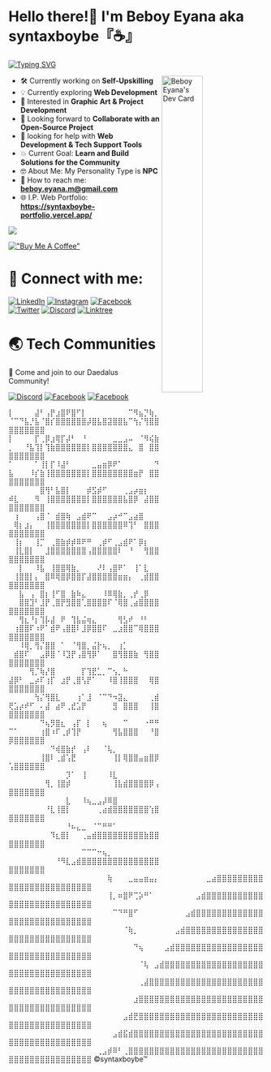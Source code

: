 <!-- <img alt="banner" align="center" width="100%" height="1%" src="./image/banner.png"/> -->

<h1>Hello there!🤙 I'm Beboy Eyana aka syntaxboybe『☕』</h1>

[![Typing SVG](https://readme-typing-svg.demolab.com?font=Fira+Code&weight=600&pause=700&color=15f4ee&vCenter=true&width=685&height=20&lines=I'm+a+Information+Technology+Student;Aspiring+Developer+from+the+Philippines.;~+Cogito,+ergu+sum)](https://git.io/typing-svg)

<a href="https://app.daily.dev/syntax_boybe"><img align="right" src="https://api.daily.dev/devcards/e091829a9dfd42a19fe5adae100780ed.png?r=qo1" width="40%" alt="Beboy Eyana's Dev Card"/></a>

  - 🛠️ Currently working on **Self-Upskilling**
  - 💡 Currently exploring **Web Development**
  - 🤔 Interested in **Graphic Art & Project Development**
  - 🤝 Looking forward to **Collaborate with an Open-Source Project**
  - 🧐 looking for help with **Web Development & Tech Support Tools**
  - 💥 Current Goal: **Learn and Build Solutions for the Community**
  - 🤓 About Me: My Personality Type is **NPC**
  - 📧 How to reach me: **beboy.eyana.m@gmail.com**
  - 🌐 I.P. Web Portfolio: **https://syntaxboybe-portfolio.vercel.app/**

![](https://komarev.com/ghpvc/?username=syntaxboybe&label=Profile%20views&color=0e75b6&style=flat)

[!["Buy Me A Coffee"](https://www.buymeacoffee.com/assets/img/custom_images/orange_img.png)](https://www.buymeacoffee.com/syntaxboybe)

# 🔗 Connect with me:

[![LinkedIn](https://img.shields.io/badge/beboyeyana-0077B5?&logo=linkedin&logoColor=white)](https://www.linkedin.com/in/syntaxboybe)
[![Instagram](https://img.shields.io/badge/syntaxboybe-E4405F?&logo=instagram&logoColor=white)](https://www.instagram.com/syntaxboybe)
[![Facebook](https://img.shields.io/badge/syntaxboybe-2374E1?logo=facebook&logoColor=white)](https://www.facebook.com/syntaxboybe)
[![Twitter](https://img.shields.io/badge/syntaxboybe-1DA1F2?&logo=twitter&logoColor=white)](https://twitter.com/syntaxboybe)
[![Discord](https://img.shields.io/badge/syntaxboybe-%237289DA.svg?logo=discord&logoColor=white)](https://discordapp.com/users/831106489141428275)
[![Linktree](https://img.shields.io/badge/syntaxboybe-0077B5?&logo=linktree&logoColor=white)](https://www.linktr.ee/syntaxboybe)
# 🌏 Tech Communities

🤝 Come and join to our Daedalus Community!

[![Discord](https://img.shields.io/badge/Daedalus-%237289DA.svg?logo=discord&logoColor=white)](https://discord.gg/daedalusdev) 
[![Facebook](https://img.shields.io/badge/daedaluscommunity-2374E1?logo=facebook&logoColor=white)](https://web.facebook.com/groups/241206032249171)
[![Facebook](https://img.shields.io/badge/daedalus-2374E1?logo=facebook&logoColor=white)](https://web.facebook.com/profile.php?id=61551474381616)




⡇⠀⠀⠀⠀⣼⠃⢠⡟⣰⣿⠟⣿⠋⡇⠀⠀⠀⠀⠀⠀⠀⠀⠉⠻⣦⡙⢷⡀⠈⠉⠙⣧⡘⣧⠈⣿⡎⣿⣿⣿⣿⣿⣿⡼⣿⣧⣿⣽⣿⣿⣧⠉⢳⡌⢻⣿⣿⣿⣿⣿⣿⣿⣿⣿
⡇⠀⠀⠀⠀⡏⢀⡿⣰⢿⡏⡼⠃⠀⠘⠀⠀⠀⠀⠀⣀⣀⣠⠤⠀⠈⠻⢮⣷⡀⠀⠀⠘⣧⢹⡇⢹⣷⣿⣿⣿⣿⣿⣿⡇⣿⣿⣿⣿⣿⣿⣿⣄⠀⣿⠀⣿⣿⣿⣿⣿⣿⣿⣿⣿
⠁⠀⠀⠀⠀⠁⢸⡇⡏⠸⣼⠃⠀⠀⠀⠀⣀⣤⣶⡿⠟⠁⠀⠀⠀⠀⠀⠀⠙⣧⠀⠀⠀⠸⡎⣷⢸⣿⣿⣿⣿⣿⣿⣿⡇⣿⣿⣿⣿⣿⣿⣿⣿⣶⡟⠀⣿⣿⣿⣿⣿⣿⣿⣿⣿
⠀⠀⠀⠀⠀⠀⣿⢻⠃⣧⣿⡇⠀⠀⠀⡾⣫⡾⠋⠀⠀⠀⢀⣠⡴⣶⡆⠀⠀⠾⣇⠀⠀⠀⠻⠀⢸⣿⣿⣿⣿⣿⣿⣿⡇⣿⣿⣿⣿⣿⣿⣧⣿⡿⠀⣼⣿⣿⣿⣿⣿⣿⣿⣿⣿
⠀⢰⠀⠀⠀⢠⣿⠈⠀⣾⣿⢷⠀⣠⣾⠟⠉⠀⠀⣠⡴⠚⠉⣠⣴⣿⠀⠀⠀⠀⢿⡆⣰⡄⠀⠀⢸⣿⣿⣿⣿⣿⣿⣿⡇⣿⣿⣿⣿⣿⣿⠿⢹⠃⠀⣿⣿⣿⣿⣿⣿⣿⣿⣿⣿
⠀⢸⡆⠀⠀⢸⡉⠀⢀⣿⣷⡾⡾⠿⠟⠛⠀⢀⡾⠋⢀⣠⣾⠟⠁⡿⡆⠀⠀⠀⢸⣇⣿⡇⠀⠀⣸⣿⣿⣿⣿⣿⣿⣿⢠⣿⣿⣿⣿⣿⠇⠀⠘⠀⠀⢻⣿⣿⣿⣿⣿⣿⣿⣿⣿
⠀⠀⡇⠀⠀⠸⣧⠀⢸⣿⣿⢿⣷⡀⠀⠀⠀⠜⠇⢠⣿⠟⠁⠀⢸⠁⣇⠀⠀⠀⢸⣿⣿⡇⡄⠀⣿⠿⢿⣿⡿⣿⣿⡏⣼⣿⣿⣿⣿⣿⣶⣶⡄⠀⢀⣾⣿⣿⣿⣿⣿⣿⣿⣿⣿
⠀⠀⣧⠀⢠⠀⣿⡆⢸⠋⣿⠀⣷⠷⣄⠀⠀⠀⠸⠿⢿⣷⡀⢀⡞⢀⡿⠀⠀⠀⠀⣿⣿⣹⠃⣸⡟⢀⣿⡟⣻⣿⣿⢁⣿⣿⣿⣿⠏⠈⢿⣿⢀⣴⣿⣿⣿⣿⣿⣿⣿⣿⣿⣿⣿ 
⠀⠀⢻⣆⠘⡆⢹⡧⣼⠀⠟⠀⢹⣧⣬⢶⣄⠀⠀⠀⠀⢻⣣⠞⠀⠘⠃⠀⠀⠀⢰⣿⣿⠏⠰⠟⠁⣾⠟⢠⣿⣿⠇⣸⡿⣿⣿⠏⠀⣀⣰⣿⣿⠉⢿⣿⣿⣿⣿⣿⣿⣿⣿⣿⣿ 
⠀⠀⠸⢿⡀⢻⡌⣿⣿⠀⠁⠀⠈⢻⣿⡀⣬⡗⢦⡀⠀⢰⡁⠀⠀⠀⠀⠀⠀⠀⣾⣿⠏⠀⠀⣠⡿⣿⠈⠸⣹⡟⢠⣿⢻⡿⠁⠀⠀⣿⢻⣿⣿⣷⠀⢻⣿⣿⣿⣿⣿⣿⣿⣿⣿
⠀⠀⠀⠀⢻⡈⢷⡜⣿⠀⠀⠀⠀⠀⡏⢹⣟⣁⡀⠉⢢⡀⠓⠀⠀⠀⠀⠀⠀⣼⡿⠃⠀⣀⡴⠏⢰⡏⠀⣰⡟⢀⣿⢣⡟⠁⠀⠀⠸⣿⢸⣿⣿⣿⠀⠀⢿⣿⣿⣿⣿⣿⣿⣿⣿
⠀⠀⠀⠀⠀⢳⡌⢻⣿⣇⠀⠀⠀⢰⠁⣸⠀⠈⠉⠙⠲⣽⣄⠀⠀⠀⠀⢀⣾⢟⣡⡴⠞⠋⠀⠄⣼⠀⣴⠟⢀⣞⣡⡟⠀⠀⠀⠀⠀⣻⠀⣿⣿⣿⠀⠀⢸⣿⣿⣿⣿⣿⣿⣿⣿ 
⠀⠀⠀⠀⠀⠀⠙⢦⡻⣿⣆⠀⢠⡏⠀⡇⠀⠀⢦⠀⠀⠀⠉⠀⠀⠀⠐⠛⠛⠉⠁⠀⠀⠀⠀⢰⣿⠰⠏⢀⡾⢹⡟⠀⠀⠀⠀⠀⠀⢻⣧⣿⣿⣿⠀⠀⠘⣿⡿⣿⣿⣿⣿⣿⣿ 
⠀⠀⠀⠀⠀⠀⠀⠀⠙⢾⣿⣷⡞⠀⢠⠇⠀⠀⠈⢧⡀⠀⠀⠀⠀⠀⠀⠀⠀⠀⠀⠀⠀⠀⠀⢸⣿⠇⢀⣾⢡⣟⠀⠀⠀⠀⠀⠀⠀⢸⡇⢿⣿⣿⣤⣶⣿⡿⢡⣿⣿⣿⣿⣿⣿ 
⠀⠀⠀⠀⠀⠀⠀⠀⠀⠀⠀⡹⠁⠀⢸⠀⠀⠀⠀⠸⣇⠀⠀⠀⠀⠀⠀⠀⠀⠀⠀⠀⠀⠀⠀⠀⢻⡀⢸⣿⡾⠀⠀⠀⠀⠀⠀⠀⠀⢸⣧⣾⣿⣿⣿⣿⡿⢠⣿⣿⣿⣿⣿⣿⣿ 
⠀⠀⠀⠀⠀⠀⠀⠀⠀⠀⠀⣇⠀⠀⠸⢦⣀⣠⡼⠿⣿⠀⠀⠀⠀⠀⠀⠀⠀⠀⠀⠀⠀⠀⠀⠀⠘⣇⢸⣿⡇⠀⠀⠀⠀⠀⢀⣴⣾⣿⣿⣿⣿⣿⣿⣿⢱⣿⣿⣿⣿⣿⣿⣿⣿ 
⠀⠀⠀⠀⠀⠀⠀⠀⠀⠀⠀⠘⠦⣄⣀⠀⠈⠉⠛⠛⠁⠀⠀⠀⠀⠀⠀⠀⠀⠀⠀⠀⠀⠀⠀⠀⠀⠹⣆⣿⡇⠀⠀⢀⣤⣾⣿⣿⣿⣿⣿⣿⣿⣿⣿⣷⣿⣿⣿⣿⣿⣿⣿⣿⣿ 
⠀⠀⠀⠀⠀⠀⠀⠀⠀⠀⠀⠀⠀⠀⠉⠉⠉⠒⢦⡀⠀⠀⠀⠀⠀⠀⠀⠀⠀⠀⠀⠀⠀⠀⠀⠀⠀⠀⠘⠻⣇⣠⣾⣿⣿⣿⣿⣿⣿⣿⣿⣿⣿⣿⣿⣿⣿⣿⣿⣿⣿⣿⣿⣿⣿ 
⠀⠀⠀⠀⠀⠀⠀⠀⠀⠀⠀⠀⠀⠀⠀⠀⠀⠀⠀⢷⠀⠀⠀⣀⣤⣤⣶⣤⡄⠀⠀⠀⠀⠀⠀⠀⠀⠀⣀⣴⣿⣿⣿⣿⣿⣿⣿⣿⣿⣿⣿⣿⣿⣿⣿⣿⣿⣿⣿⣿⣿⣿⣿⣿⣿
⠀⠀⠀⠀⠀⠀⠀⠀⠀⠀⠀⠀⠀⠀⠀⠀⠀⠀⠀⢸⡀⠶⣿⠟⢉⡵⠛⠁⠀⠀⠀⠀⠀⠀⠀⠀⣠⣾⣿⣿⣿⣿⣿⣿⣿⣿⣿⣿⣿⣿⣿⣿⣿⣿⣿⣿⣿⣿⣿⣿⣿⣿⣿⣿⣿
⠀⠀⠀⠀⠀⠀⠀⠀⠀⠀⠀⠀⠀⠀⠀⠀⠀⠀⠀⠀⠉⠙⠛⣿⠋⠀⠀⠀⠀⠀⠀⠀⠀⠀⣠⣾⣿⣿⣿⣿⣿⣿⣿⣿⣿⣿⣿⣿⣿⣿⣿⣿⣿⣿⣿⣿⣿⣿⣿⣿⣿⣿⣿⣿⣿
⠀⠀⠀⠀⠀⠀⠀⠀⠀⠀⠀⠀⠀⠀⠀⠀⠀⠀⠀⠀⠀⠀⠈⢷⡀⠀⠀⠀⠀⠀⠀⠀⣠⣾⣿⣿⣿⣿⣿⣿⣿⣿⣿⣿⣿⣿⣿⣿⣿⣿⣿⣿⣿⣿⣿⣿⣿⣿⣿⣿⣿⣿⣿⣿⣿
⠀⠀⠀⠀⠀⠀⠀⠀⠀⠀⠀⠀⠀⠀⠀⠀⠀⠀⠀⠀⠀⠀⠀⠀⠙⢦⠀⠀⠀⠀⣠⣾⣿⣿⣿⣿⣿⣿⣿⣿⣿⣿⣿⣿⣿⣿⣿⣿⣿⣿⣿⣿⣿⣿⣿⣿⣿⣿⣿⣿⣿⣿⣿⣿⣿
⠀⠀⠀⠀⠀⠀⠀⠀⠀⠀⠀⠀⠀⠀⠀⠀⠀⠀⠀⠀⠀⠀⠀⠀⠀⠈⢧⠀⣠⣾⣿⣿⣿⣿⣿⣿⣿⣿⣿⣿⣿⣿⣿⣿⣿⣿⣿⣿⣿⣿⣿⣿⣿⣿⣿⣿⣿⣿⣿⣿⣿⣿⣿⣿⣿
⠀⠀⠀⠀⠀⠀⠀⠀⠀⠀⠀⠀⠀⠀⠀⠀⠀⠀⠀⠀⠀⠀⠀⠀⠀⢀⣼⣿⣿⣿⣿⣿⣿⣿⣿⣿⣿⣿⣿⣿⣿⣿⣿⣿⣿⣿⣿⣿⣿⣿⣿⣿⣿⣿⣿⣿⣿⣿⣿⣿⣿⣿⣿⣿⣿
⠀⠀⠀⠀⠀⠀⠀⠀⠀⠀⠀⠀⠀⠀⠀⠀⠀⠀⠀⠀⠀⠀⠀⠀⣰⣿⣿⣿⣿⣿⣿⣿⣿⣿⣿⣿⣿⣿⣿⣿⣿⣿⣿⣿⣿⣿⣿⣿⣿⣿⣿⣿⣿⣿⣿⣿⣿⣿⣿⣿⣿⣿⣿⣿⣿
⠀⠀⠀⠀⠀⠀⠀⠀⠀⠀⠀⠀⠀⠀⠀⠀⠀⠀⠀⠀⠀⠀⣠⣾⣟⣿⣿⣿⣿⣿⣿⣿⣿⣿⣿⣿⣿⣿⣿⣿⣿⣿⣿⣿⣿⣿⣿⣿⣿⣿⣿⣿⣿⣿⣿⣿⣿⣿⣿⣿⣿⣿⣿⣿⣿
⠀⠀⠀⠀⠀⠀⠀⠀⠀⠀⠀⠀⠀⠀⠀⠀⠀⠀⠀⠀⣠⣾⣯⣾⣿⣿⣿⣿⣿⣿⣿⣿⣿⣿⣿⣿⣿⣿⣿⣿⣿⣿⣿⣿⣿⣿⣿⣿⣿⣿⣿⣿⣿⣿⣿⣿⣿⣿⣿⣿⣿⣿⣿⣿⣿
⠀⠀⠀⠀⠀⠀⠀⠀⠀⠀⠀⠀⠀⠀⠀⠀⠀⢀⣠⡾⠿⠃⢀⣿⣿⣿⣿⣿⣿⣿⣿⣿⣿⣿⣿⣿⣿⣿⣿⣿⣿⣿⣿⣿⣿⣿⣿⣿⣿⣿⣿⣿⣿⣿⣿⣿⣿⣿⣿⣿⣿⣿⣿⣿⣿
      ©syntaxboybe™
